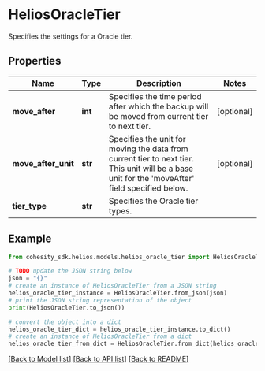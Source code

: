 # HeliosOracleTier

Specifies the settings for a Oracle tier.

## Properties

Name | Type | Description | Notes
------------ | ------------- | ------------- | -------------
**move_after** | **int** | Specifies the time period after which the backup will be moved from current tier to next tier. | [optional] 
**move_after_unit** | **str** | Specifies the unit for moving the data from current tier to next tier. This unit will be a base unit for the &#39;moveAfter&#39; field specified below. | [optional] 
**tier_type** | **str** | Specifies the Oracle tier types. | 

## Example

```python
from cohesity_sdk.helios.models.helios_oracle_tier import HeliosOracleTier

# TODO update the JSON string below
json = "{}"
# create an instance of HeliosOracleTier from a JSON string
helios_oracle_tier_instance = HeliosOracleTier.from_json(json)
# print the JSON string representation of the object
print(HeliosOracleTier.to_json())

# convert the object into a dict
helios_oracle_tier_dict = helios_oracle_tier_instance.to_dict()
# create an instance of HeliosOracleTier from a dict
helios_oracle_tier_from_dict = HeliosOracleTier.from_dict(helios_oracle_tier_dict)
```
[[Back to Model list]](../README.md#documentation-for-models) [[Back to API list]](../README.md#documentation-for-api-endpoints) [[Back to README]](../README.md)


